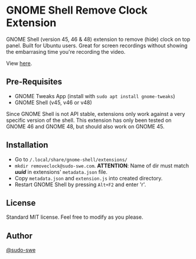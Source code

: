 # GNOME Shell Remove Clock Extension
GNOME Shell (version 45, 46 & 48) extension to remove (hide) clock on top panel.
Built for Ubuntu users. Great for screen recordings without showing the embarrasing
time you're recording the video.

View [here](https://extensions.gnome.org/extension/6967/remove-clock/).

## Pre-Requisites
* GNOME Tweaks App (install with ```sudo apt install gnome-tweaks```)
* GNOME Shell (v45, v46 or v48)

Since GNOME Shell is not API stable, extensions only work against a very
specific version of the shell. This extension has only been tested on GNOME
46 and GNOME 48, but should also work on GNOME 45.

## Installation
* Go to ```/.local/share/gnome-shell/extensions/```
* ```mkdir removeclock@sudo-swe.com```. **ATTENTION**: Name of dir must match **_uuid_** in extensions' ```metadata.json``` file.
* Copy ```metadata.json``` and ```extension.js``` into created directory.
* Restart GNOME Shell by pressing ```Alt+F2``` and enter 'r'.

## License
Standard MIT license. Feel free to modify as you please.

## Author
[@sudo-swe](https://github.com/sudo-swe)
